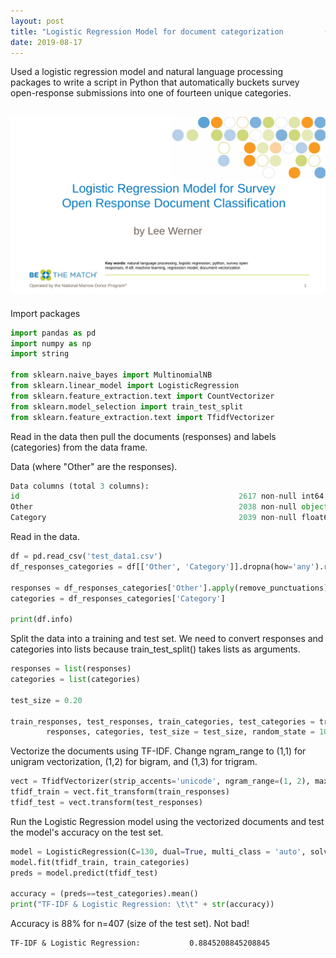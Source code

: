 ```yaml
---
layout: post
title: "Logistic Regression Model for document categorization         (Python, Natural Language Processing)"
date: 2019-08-17
---
```

Used a logistic regression model and natural language processing packages to write a script in Python that automatically buckets
survey open-response submissions into one of fourteen unique categories.

## <a href="/assets/reg-model.pdf" class="image fit"><img src="assets/reg-model.pdf" alt="Project Overview (PDF)"></a>

<!--
![alt text](https://placekitten.com/300/300 "Text Title")
-->

<!--
![classic_banner]({{ site.url }}/assets/ragnaros.jpg){:height="50%" width="50%"}
-->

Import packages
```python
import pandas as pd
import numpy as np
import string

from sklearn.naive_bayes import MultinomialNB
from sklearn.linear_model import LogisticRegression
from sklearn.feature_extraction.text import CountVectorizer
from sklearn.model_selection import train_test_split
from sklearn.feature_extraction.text import TfidfVectorizer
```


Read in the data then pull the documents (responses) and labels (categories)
from the data frame.

Data (where "Other" are the responses).
```python
Data columns (total 3 columns):
id                                                 2617 non-null int64
Other                                              2038 non-null object
Category                                           2039 non-null float64
```


Read in the data.
```python
df = pd.read_csv('test_data1.csv')
df_responses_categories = df[['Other', 'Category']].dropna(how='any').reset_index(drop=True)

responses = df_responses_categories['Other'].apply(remove_punctuations).str.lower()
categories = df_responses_categories['Category']

print(df.info)
```


Split the data into a training and test set. We need to convert responses and
categories into lists because train_test_split() takes lists as arguments.
```python
responses = list(responses)
categories = list(categories)

test_size = 0.20

train_responses, test_responses, train_categories, test_categories = train_test_split(
        responses, categories, test_size = test_size, random_state = 102)
```


Vectorize the documents using TF-IDF. Change ngram_range to (1,1) for unigram
vectorization, (1,2) for bigram, and (1,3) for trigram.
```python
vect = TfidfVectorizer(strip_accents='unicode', ngram_range=(1, 2), max_df=0.9, min_df=3, sublinear_tf=True)
tfidf_train = vect.fit_transform(train_responses)
tfidf_test = vect.transform(test_responses)
```


Run the Logistic Regression model using the vectorized documents and test the
model's accuracy on the test set.
```python
model = LogisticRegression(C=130, dual=True, multi_class = 'auto', solver = 'liblinear', max_iter = 10000)
model.fit(tfidf_train, train_categories)
preds = model.predict(tfidf_test)

accuracy = (preds==test_categories).mean()
print("TF-IDF & Logistic Regression: \t\t" + str(accuracy))
```


Accuracy is 88% for n=407 (size of the test set). Not bad!
```
TF-IDF & Logistic Regression:           0.8845208845208845
```
